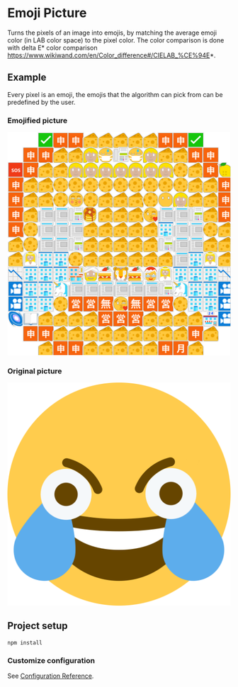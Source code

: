 # Emoji Picture
Turns the pixels of an image into emojis, by matching the average emoji color (in LAB color space) to the pixel color. The color comparison is done with delta E* color comparison https://www.wikiwand.com/en/Color_difference#/CIELAB_%CE%94E*. 

## Example
Every pixel is an emoji, the emojis that the algorithm can pick from can be predefined by the user.
### Emojified picture
![Emojified image](public/img/icons/android-chrome-512x512.png)
### Original picture
![Original image](public/img/bbe.png)


## Project setup
```
npm install
```

### Customize configuration
See [Configuration Reference](https://cli.vuejs.org/config/).
